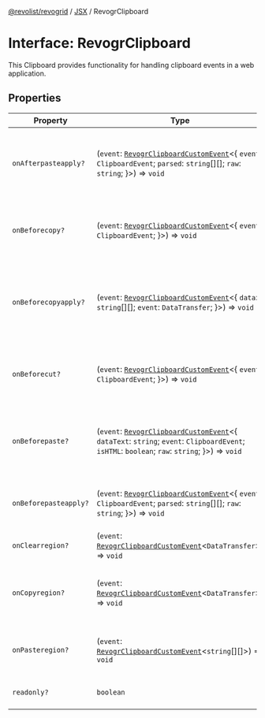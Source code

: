 [@revolist/revogrid](README.md) / [JSX](Namespace.JSX.md) / RevogrClipboard

# Interface: RevogrClipboard

This Clipboard provides functionality for handling clipboard events in a web application.

## Properties

| Property | Type | Description | Defined in |
| ------ | ------ | ------ | ------ |
| `onAfterpasteapply?` | (`event`: [`RevogrClipboardCustomEvent`](Interface.RevogrClipboardCustomEvent.md)\<\{ `event`: `ClipboardEvent`; `parsed`: `string`[][]; `raw`: `string`; \}\>) => `void` | Paste 4. Fired after paste applied to the grid defaultPrevented - if true, paste will be canceled | [src/components.d.ts:1540](https://github.com/revolist/revogrid/blob/47823c55f21dbab2ee19530dcd4c960a36eea0e4/src/components.d.ts#L1540) |
| `onBeforecopy?` | (`event`: [`RevogrClipboardCustomEvent`](Interface.RevogrClipboardCustomEvent.md)\<\{ `event`: `ClipboardEvent`; \}\>) => `void` | Copy 1. Fired before copy triggered defaultPrevented - if true, copy will be canceled | [src/components.d.ts:1548](https://github.com/revolist/revogrid/blob/47823c55f21dbab2ee19530dcd4c960a36eea0e4/src/components.d.ts#L1548) |
| `onBeforecopyapply?` | (`event`: [`RevogrClipboardCustomEvent`](Interface.RevogrClipboardCustomEvent.md)\<\{ `data`: `string`[][]; `event`: `DataTransfer`; \}\>) => `void` | Copy Method 1. Fired before copy applied to the clipboard from outside. defaultPrevented - if true, copy will be canceled | [src/components.d.ts:1554](https://github.com/revolist/revogrid/blob/47823c55f21dbab2ee19530dcd4c960a36eea0e4/src/components.d.ts#L1554) |
| `onBeforecut?` | (`event`: [`RevogrClipboardCustomEvent`](Interface.RevogrClipboardCustomEvent.md)\<\{ `event`: `ClipboardEvent`; \}\>) => `void` | Cut 1. Fired before cut triggered defaultPrevented - if true, cut will be canceled | [src/components.d.ts:1561](https://github.com/revolist/revogrid/blob/47823c55f21dbab2ee19530dcd4c960a36eea0e4/src/components.d.ts#L1561) |
| `onBeforepaste?` | (`event`: [`RevogrClipboardCustomEvent`](Interface.RevogrClipboardCustomEvent.md)\<\{ `dataText`: `string`; `event`: `ClipboardEvent`; `isHTML`: `boolean`; `raw`: `string`; \}\>) => `void` | Paste 1. Fired before paste applied to the grid defaultPrevented - if true, paste will be canceled | [src/components.d.ts:1567](https://github.com/revolist/revogrid/blob/47823c55f21dbab2ee19530dcd4c960a36eea0e4/src/components.d.ts#L1567) |
| `onBeforepasteapply?` | (`event`: [`RevogrClipboardCustomEvent`](Interface.RevogrClipboardCustomEvent.md)\<\{ `event`: `ClipboardEvent`; `parsed`: `string`[][]; `raw`: `string`; \}\>) => `void` | Paste 2. Fired before paste applied to the grid and after data parsed | [src/components.d.ts:1576](https://github.com/revolist/revogrid/blob/47823c55f21dbab2ee19530dcd4c960a36eea0e4/src/components.d.ts#L1576) |
| `onClearregion?` | (`event`: [`RevogrClipboardCustomEvent`](Interface.RevogrClipboardCustomEvent.md)\<`DataTransfer`\>) => `void` | Cut 2. Clears region when cut is done | [src/components.d.ts:1584](https://github.com/revolist/revogrid/blob/47823c55f21dbab2ee19530dcd4c960a36eea0e4/src/components.d.ts#L1584) |
| `onCopyregion?` | (`event`: [`RevogrClipboardCustomEvent`](Interface.RevogrClipboardCustomEvent.md)\<`DataTransfer`\>) => `void` | Copy 2. Fired when region copied defaultPrevented - if true, copy will be canceled | [src/components.d.ts:1588](https://github.com/revolist/revogrid/blob/47823c55f21dbab2ee19530dcd4c960a36eea0e4/src/components.d.ts#L1588) |
| `onPasteregion?` | (`event`: [`RevogrClipboardCustomEvent`](Interface.RevogrClipboardCustomEvent.md)\<`string`[][]\>) => `void` | Paste 3. Internal method. When data region is ready pass it to the top. | [src/components.d.ts:1594](https://github.com/revolist/revogrid/blob/47823c55f21dbab2ee19530dcd4c960a36eea0e4/src/components.d.ts#L1594) |
| `readonly?` | `boolean` | If readonly mode - disabled Paste event | [src/components.d.ts:1598](https://github.com/revolist/revogrid/blob/47823c55f21dbab2ee19530dcd4c960a36eea0e4/src/components.d.ts#L1598) |
